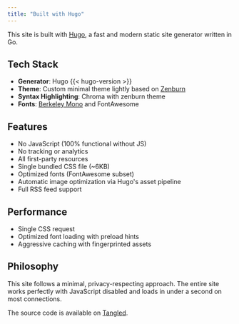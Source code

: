 ```yaml
---
title: "Built with Hugo"
---
```


This site is built with [Hugo](https://gohugo.io/), a fast and modern static site generator written in Go.

## Tech Stack

- **Generator**: Hugo {{< hugo-version >}}
- **Theme**: Custom minimal theme lightly based on [Zenburn](https://github.com/jnurmine/Zenburn)
- **Syntax Highlighting**: Chroma with zenburn theme
- **Fonts**: [Berkeley Mono](https://usgraphics.com/products/berkeley-mono) and FontAwesome

## Features

- No JavaScript (100% functional without JS)
- No tracking or analytics
- All first-party resources
- Single bundled CSS file (~6KB)
- Optimized fonts (FontAwesome subset)
- Automatic image optimization via Hugo's asset pipeline
- Full RSS feed support

## Performance

- Single CSS request
- Optimized font loading with preload hints
- Aggressive caching with fingerprinted assets

## Philosophy

This site follows a minimal, privacy-respecting approach. The entire site works perfectly with JavaScript disabled and loads in under a second on most connections.

The source code is available on [Tangled](https://tangled.org/@vitorpy.com/vitorpy.com/).
